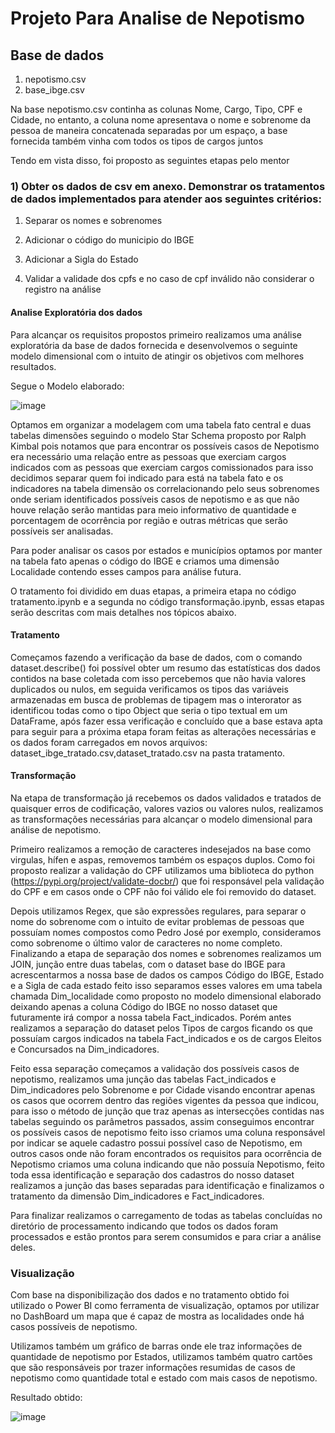 # Projeto Para Analise de Nepotismo

## Base de dados 

1. nepotismo.csv
2. base_ibge.csv

Na base nepotismo.csv continha as colunas Nome, Cargo, Tipo, CPF e Cidade, no entanto, a coluna nome apresentava o nome e sobrenome da pessoa de maneira concatenada separadas por um espaço, a base fornecida também vinha com todos os tipos de cargos juntos

Tendo em vista disso, foi proposto as seguintes etapas pelo mentor

### 1) Obter os dados de csv em anexo. Demonstrar os tratamentos de dados implementados para atender aos seguintes critérios:

1. Separar os nomes e sobrenomes

2. Adicionar o código do municipio do IBGE 

3. Adicionar a Sigla do Estado

4. Validar a validade dos cpfs e no caso de cpf inválido não considerar o registro na análise

#### Analise Exploratória dos dados

Para alcançar os requisitos propostos primeiro realizamos uma análise exploratória da base de dados fornecida e desenvolvemos o seguinte modelo dimensional com o intuito de atingir os objetivos com melhores resultados.

Segue o Modelo elaborado:

![image](https://user-images.githubusercontent.com/62062407/206534127-637a0763-a866-4755-b2c8-b206ef5250bd.png)

Optamos em organizar a modelagem com uma tabela fato central e duas tabelas dimensões seguindo o modelo Star Schema proposto por Ralph Kimbal pois notamos que para encontrar os possíveis casos de Nepotismo era necessário uma relação entre as pessoas que exerciam cargos indicados com as pessoas que exerciam cargos comissionados para isso decidimos separar quem foi indicado para está na tabela fato e os indicadores na tabela dimensão os correlacionando pelo seus sobrenomes onde seriam identificados possíveis casos de nepotismo e as que não houve relação serão mantidas para meio informativo de quantidade e porcentagem de ocorrência por região e outras métricas que serão possíveis ser analisadas.

Para poder analisar os casos por estados e municípios optamos por manter na tabela fato apenas o código do IBGE e criamos uma dimensão Localidade contendo esses campos para análise futura.

O tratamento foi dividido em duas etapas, a primeira etapa no código tratamento.ipynb e a segunda no código transformação.ipynb, essas etapas serão descritas com mais detalhes nos tópicos abaixo.

#### Tratamento

Começamos fazendo a verificação da base de dados, com o comando dataset.describe() foi possível obter um resumo das estatísticas dos dados contidos na base coletada com isso percebemos que não havia valores duplicados ou nulos, em seguida verificamos os tipos das variáveis armazenadas em busca de problemas de tipagem mas o interorator as identificou todas como o tipo Object que seria o tipo textual em um DataFrame, após fazer essa verificação e concluído que a base estava apta para seguir para a próxima etapa foram feitas as alterações necessárias e os dados foram carregados em novos arquivos: dataset_ibge_tratado.csv,dataset_tratado.csv na pasta tratamento.

#### Transformação

Na etapa de transformação já recebemos os dados validados e tratados de quaisquer erros de codificação, valores vazios ou valores nulos, realizamos as transformações necessárias para alcançar o modelo dimensional para análise de nepotismo.

Primeiro realizamos a remoção de caracteres indesejados na base como virgulas, hífen e aspas, removemos também os espaços duplos. Como foi proposto realizar a validação do CPF utilizamos uma biblioteca do python (https://pypi.org/project/validate-docbr/) que foi responsável pela validação do CPF e em casos onde o CPF não foi válido ele foi removido do dataset.

Depois utilizamos Regex, que são expressões regulares, para separar o nome do sobrenome com o intuito de evitar problemas de pessoas que possuíam nomes compostos como Pedro José por exemplo, consideramos como sobrenome o último valor de caracteres no nome completo. Finalizando a etapa de separação dos nomes e sobrenomes realizamos um JOIN, junção entre duas tabelas, com o dataset base do IBGE para acrescentarmos a nossa base de dados os campos Código do IBGE, Estado e a Sigla de cada estado feito isso separamos esses valores em uma tabela chamada Dim_localidade como proposto no modelo dimensional elaborado deixando apenas a coluna Código do IBGE no nosso dataset que futuramente irá compor a nossa tabela Fact_indicados. Porém antes realizamos a separação do dataset pelos Tipos de cargos ficando os que possuíam cargos indicados na tabela Fact_indicados e os de cargos Eleitos e Concursados na Dim_indicadores.

Feito essa separação começamos a validação dos possíveis casos de nepotismo, realizamos uma junção das tabelas Fact_indicados e Dim_indicadores pelo Sobrenome e por Cidade visando encontrar apenas os casos que ocorrem dentro das regiões vigentes da pessoa que indicou, para isso o método de junção que traz apenas as intersecções contidas nas tabelas seguindo os parâmetros passados, assim conseguimos encontrar os possíveis casos de nepotismo feito isso criamos uma coluna responsável por indicar se aquele cadastro possui possível caso de Nepotismo, em outros casos onde não foram encontrados os requisitos para ocorrência de Nepotismo criamos uma coluna indicando que não possuía Nepotismo, feito toda essa identificação e separação dos cadastros do nosso dataset realizamos a junção das bases separadas para identificação e finalizamos o tratamento da dimensão Dim_indicadores e Fact_indicadores. 

Para finalizar realizamos o carregamento de todas as tabelas concluídas no diretório de processamento indicando que todos os dados foram processados e estão prontos para serem consumidos e para criar a análise deles.

### Visualização 

Com base na disponibilização dos dados e no tratamento obtido foi utilizado o Power BI como ferramenta de visualização, optamos por utilizar no DashBoard um mapa que é capaz de mostra as localidades onde há casos possíveis de nepotismo.

Utilizamos também um gráfico de barras onde ele traz informações de quantidade de nepotismo por Estados, utilizamos também quatro cartões que são responsáveis por trazer informações resumidas de casos de nepotismo como quantidade total e estado com mais casos de nepotismo.

Resultado obtido: 

![image](https://user-images.githubusercontent.com/70177188/207368747-68308966-af8b-40ef-a654-20013c57040d.png)

